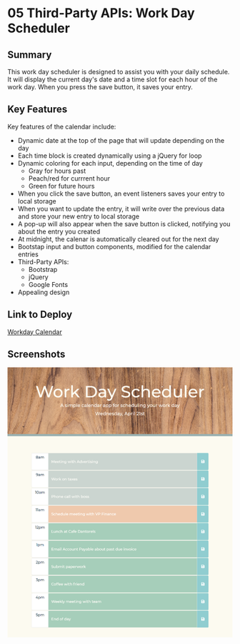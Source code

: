 # 05 Third-Party APIs: Work Day Scheduler

## Summary

This work day scheduler is designed to assist you with your daily schedule. It will display the current day's date and a time slot for each hour of the work day. When you press the save button, it saves your entry.

## Key Features

Key features of the calendar include:

* Dynamic date at the top of the page that will update depending on the day
* Each time block is created dynamically using a jQuery for loop
* Dynamic coloring for each input, depending on the time of day
    * Gray for hours past
    * Peach/red for currrent hour
    * Green for future hours
* When you click the save button, an event listeners saves your entry to local storage
* When you want to update the entry, it will write over the previous data and store your new entry to local storage
* A pop-up will also appear when the save button is clicked, notifying you about the entry you created
* At midnight, the calenar is automatically cleared out for the next day
* Bootstap input and button components, modified for the calendar entries
* Third-Party APIs:
    * Bootstrap
    * jQuery
    * Google Fonts
* Appealing design

## Link to Deploy

[Workday Calendar](https://leighdahlin.github.io/homework5/)

## Screenshots

![Screenshot of Calendar](Assets/Images/calendar-screenshot.png)